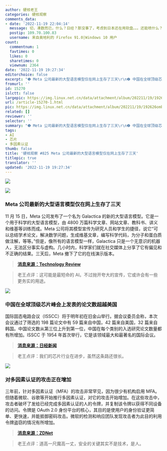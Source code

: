 ```yaml
---
author: 硬核老王
categories: 硬核观察
comments_data:
- date: '2022-11-19 22:04:14'
  message: 切，凑数而已，什么？日经？那没事了，考虑到日本还在用软盘。。。还能喷什么？！
  postip: 109.70.100.83
  username: 来自奥地利的 Firefox 91.0|Windows 10 用户
count:
  commentnum: 1
  favtimes: 0
  likes: 0
  sharetimes: 0
  viewnum: 2364
date: '2022-11-19 19:27:34'
editorchoice: false
excerpt: "❶ Meta 公司最新的大型语言模型仅在网上生存了三天\r\n❷ 中国在全球顶级芯片峰会上发表的论文数超越美国\r\n❸ 对多因素认证的攻击正在增加"
fromurl: ''
id: 15270
islctt: false
largepic: https://img.linux.net.cn/data/attachment/album/202211/19/192626ombuehxzep8xoraw.jpg
url: /article-15270-1.html
pic: https://img.linux.net.cn/data/attachment/album/202211/19/192626ombuehxzep8xoraw.jpg.thumb.jpg
related: []
reviewer: ''
selector: ''
summary: "❶ Meta 公司最新的大型语言模型仅在网上生存了三天\r\n❷ 中国在全球顶级芯片峰会上发表的论文数超越美国\r\n❸ 对多因素认证的攻击正在增加"
tags:
- AI
- 芯片
- 多因素认证
thumb: false
title: '硬核观察 #825 Meta 公司最新的大型语言模型仅在网上生存了三天'
titlepic: true
translator: ''
updated: '2022-11-19 19:27:34'
---
```


![](/data/attachment/album/202211/19/192626ombuehxzep8xoraw.jpg)


![](/data/attachment/album/202211/19/192638nmj9vg3gjguj24uk.jpg)


### Meta 公司最新的大型语言模型仅在网上生存了三天


11 月 15 日，Meta 公司发布了一个名为 Galactica 的新的大型语言模型。它是一个用于科学的大型语言模型，由 4800 万篇科学文章、网站文章、教科书、讲义和维基等训练而成。Meta 公司将其模型宣传为研究人员和学生的捷径，说它“可以总结学术论文，解决数学问题，生成维基文章，编写科学代码，为分子和蛋白质做注解，等等。”但是，像所有的语言模型一样，Galactica 只是一个无意识的机器人，无法区分事实与虚构。几小时内，科学家们就在社交媒体上分享了它有偏见和不正确的结果。三天后，Meta 撤下了它的在线演示版本。



> 
> **[消息来源：Technology Review](https://www.technologyreview.com/2022/11/18/1063487/meta-large-language-model-ai-only-survived-three-days-gpt-3-science/)**
> 
> 
> 



> 
> 老王点评：这可能是最短命的 AI。不过抛开夸大的宣传，它或许会有一些更务实的用途。
> 
> 
> 


![](/data/attachment/album/202211/19/192654oji0ivs3mmfvlyqo.jpg)


### 中国在全球顶级芯片峰会上发表的论文数超越美国


国际固态电路会议（ISSCC）将于明年初在旧金山举行。据会议委员会称，本次会议通过了筛选的 198 篇论文中有 59 篇来自中国，42 篇来自美国，32 篇来自韩国。中国论文数从第三位上升到第一位，中国在每个类别的入选研究论文数量都有所增加。ISSCC 于 1954 年首次举行，它是该领域最大和最著名的国际会议。



> 
> **[消息来源：日经新闻](https://asia.nikkei.com/Business/Tech/Semiconductors/China-tops-U.S.-to-take-research-crown-at-global-chip-conference)**
> 
> 
> 



> 
> 老王点评：我们的芯片行业在进步，虽然这条路还很长。
> 
> 
> 


![](/data/attachment/album/202211/19/192707iid1gdntyr0ds8zg.jpg)


### 对多因素认证的攻击正在增加


三年前，针对多因素认证（MFA）的攻击非常罕见，因为很少有机构启用 MFA。但随着微软、谷歌等开始推行多因素认证，对它的攻击开始增加。在这些攻击中，攻击者破坏了发给已经完成多因素认证的人的令牌，并复制该令牌以获得不同设备的访问。令牌是 OAuth 2.0 身份平台的核心，其目的是使用户的身份验证更简单、更快速，并能抵御密码攻击。微软的检测和响应团队发现攻击者为此目的利用令牌盗窃的情况有所增加。



> 
> **[消息来源：ZDNet](https://www.zdnet.com/article/microsoft-hackers-are-using-this-concerning-tactic-to-dodge-multi-factor-authentication/)**
> 
> 
> 



> 
> 老王点评：道高一尺魔高一丈，安全的关键其实不是技术，是人。
> 
> 
>
